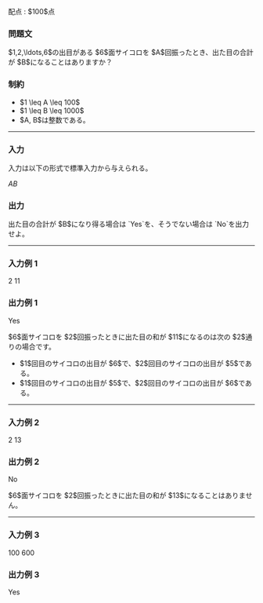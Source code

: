 
<div>

<span>

<span>

<p>
配点 : $100$点
</p>

<div>

<section>

### **問題文**

<p>
$1,2,\ldots,6$の出目がある $6$面サイコロを $A$回振ったとき、出た目の合計が $B$になることはありますか？
</p>

</section>

</div>

<div>

<section>

### **制約**

<ul>

<li>
$1 \leq A \leq 100$
</li>

<li>
$1 \leq B \leq 1000$
</li>

<li>
$A, B$は整数である。
</li>

</ul>

</section>

</div>

---

<div>

<div>

<section>

### **入力**

<p>
入力は以下の形式で標準入力から与えられる。
</p>

<div>

$A$$B$
</div>

</section>

</div>

<div>

<section>

### **出力**

<p>
出た目の合計が $B$になり得る場合は `Yes`を、そうでない場合は `No`を出力せよ。
</p>

</section>

</div>

</div>

---

<div>

<section>

### **入力例 1**

<div>

2 11

</div>

</section>

</div>

<div>

<section>

### **出力例 1**

<div>

Yes

</div>

<p>
$6$面サイコロを $2$回振ったときに出た目の和が $11$になるのは次の $2$通りの場合です。
</p>

<ul>

<li>
$1$回目のサイコロの出目が $6$で、$2$回目のサイコロの出目が $5$である。
</li>

<li>
$1$回目のサイコロの出目が $5$で、$2$回目のサイコロの出目が $6$である。
</li>

</ul>

</section>

</div>

---

<div>

<section>

### **入力例 2**

<div>

2 13

</div>

</section>

</div>

<div>

<section>

### **出力例 2**

<div>

No

</div>

<p>
$6$面サイコロを $2$回振ったときに出た目の和が $13$になることはありません。
</p>

</section>

</div>

---

<div>

<section>

### **入力例 3**

<div>

100 600

</div>

</section>

</div>

<div>

<section>

### **出力例 3**

<div>

Yes

</div>

</section>

</div>

</span>

</span>

</div>
